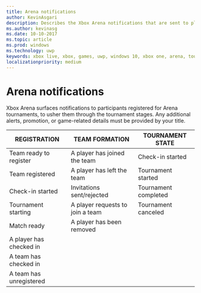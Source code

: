 ```yaml
---
title: Arena notifications
author: KevinAsgari
description: Describes the Xbox Arena notifications that are sent to players to progress them through the tournament stages.
ms.author: kevinasg
ms.date: 10-10-2017
ms.topic: article
ms.prod: windows
ms.technology: uwp
keywords: xbox live, xbox, games, uwp, windows 10, xbox one, arena, tournament, ux
localizationpriority: medium
---
```


# Arena notifications

Xbox Arena surfaces notifications to participants registered for Arena tournaments, to usher them through the tournament stages. Any additional alerts, promotion, or game-related details must be provided by your title.

REGISTRATION | TEAM FORMATION | TOURNAMENT STATE
--- | --- | ---
Team ready to register | A player has joined the team | Check-in started
Team registered	| A player has left the team | Tournament started
Check-in started | Invitations sent/rejected | Tournament completed
Tournament starting | A player requests to join a team | Tournament canceled
Match ready	| A player has been removed |
A player has checked in | |
A team has checked in | |
A team has unregistered | |
